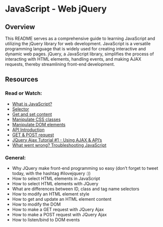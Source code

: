 # JavaScript - Web jQuery

## Overview

This README serves as a comprehensive guide to learning JavaScript and utilizing the jQuery library for web development. JavaScript is a versatile programming language that is widely used for creating interactive and dynamic web pages. jQuery, a JavaScript library, simplifies the process of interacting with HTML elements, handling events, and making AJAX requests, thereby streamlining front-end development.

## Resources

### Read or Watch:

- [What is JavaScript?](https://developer.mozilla.org/en-US/docs/Web/JavaScript/Guide/Introduction)
- [Selector](https://www.w3schools.com/jquery/jquery_selectors.asp)
- [Get and set content](https://www.w3schools.com/jquery/html_html.asp)
- [Manipulate CSS classes](https://www.w3schools.com/jquery/html_addclass.asp)
- [Manipulate DOM elements](https://www.w3schools.com/jquery/jquery_dom_add.asp)
- [API Introduction](https://www.w3schools.com/jquery/jquery_ref_intro.asp)
- [GET & POST request](https://api.jquery.com/jquery.ajax/)
- [JQuery Ajax Tutorial #1 - Using AJAX & API’s](https://www.youtube.com/watch?v=82hnvUYY6QA)
- [What went wrong? Troubleshooting JavaScript](https://developer.mozilla.org/en-US/docs/Learn/JavaScript/First_steps/What_went_wrong)

### General:

- Why JQuery make front-end programming so easy (don’t forget to tweet today, with the hashtag #ilovejquery :))
- How to select HTML elements in JavaScript
- How to select HTML elements with JQuery
- What are differences between ID, class and tag name selectors
- How to modify an HTML element style
- How to get and update an HTML element content
- How to modify the DOM
- How to make a GET request with JQuery Ajax
- How to make a POST request with JQuery Ajax
- How to listen/bind to DOM events
